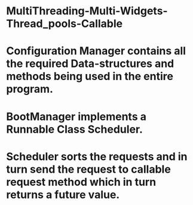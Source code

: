 # MultiThreading-Multi-Widgets-Thread_pools-Callable
# Configuration Manager contains all the required Data-structures and methods being used in the entire program.
# BootManager implements a Runnable Class Scheduler.
# Scheduler sorts the requests and in turn send the request to callable request method which in turn returns a future value.
